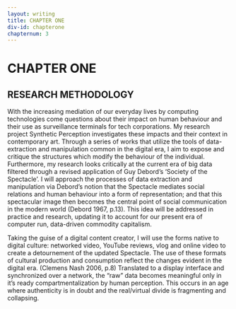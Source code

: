 ```yaml
---
layout: writing
title: CHAPTER ONE
div-id: chapterone
chapternum: 3
---
```



# CHAPTER ONE
## RESEARCH METHODOLOGY

With the increasing mediation of our everyday lives by computing technologies come questions about their impact on human behaviour and their use as surveillance terminals for tech corporations. My research project Synthetic Perception investigates these impacts and their context in contemporary art. Through a series of works that utilize the tools of data-extraction and manipulation common in the digital era, I aim to expose and critique the structures which modify the behaviour of the individual. Furthermore, my research looks critically at the current era of big data filtered through a revised application of Guy Debord’s ‘Society of the Spectacle’. I will approach the processes of data extraction and manipulation via Debord’s notion that the Spectacle mediates social relations and human behaviour into a form of representation; and that this spectacular image then becomes the central point of social communication in the modern world (Debord 1967, p.13). This idea will be addressed in practice and research, updating it to account for our present era of computer run, data-driven commodity capitalism. 

Taking the guise of a digital content creator, I will use the forms native to digital culture: networked video, YouTube reviews, vlog and online video to create a detournement of the updated Spectacle. The use of these formats of cultural production and consumption reflect the changes evident in the digital era. (Clemens Nash 2006, p.8) Translated to a display interface and synchronized over a network, the “raw” data becomes meaningful only in it’s ready compartmentalization by human perception. This occurs in an age where authenticity is in doubt and the real/virtual divide is fragmenting and collapsing.



